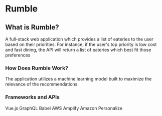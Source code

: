 # Rumble

## What is Rumble?
A full-stack web application which provides a list of eateries to the user based on their priorities. For instance, if the user's top priority is low cost and fast dining, 
the API will return a list of eateries which best fit those preferences

### How Does Rumble Work?
The application utilizes a machine learning model built to maximize the relevance of the recommendations

### Frameworks and APIs
Vue.js
GraphQL
Babel
AWS Amplify
Amazon Personalize

